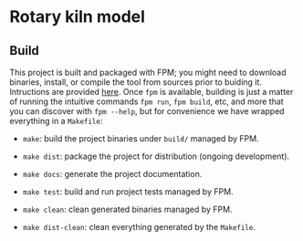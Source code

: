 # Rotary kiln model

## Build

This project is built and packaged with FPM; you might need to download binaries, install, or compile the tool from sources prior to buiding it. Intructions are provided [here](https://fpm.fortran-lang.org/install/index.html). Once `fpm` is available, building is just a matter of running the intuitive commands `fpm run`, `fpm build`, etc, and more that you can discover with `fpm --help`, but for convenience we have wrapped everything in a `Makefile`:

- `make`: build the project binaries under `build/` managed by FPM.

- `make dist`: package the project for distribution (ongoing development).

- `make docs`: generate the project documentation.

- `make test`: build and run project tests managed by FPM.

- `make clean`: clean generated binaries managed by FPM.

- `make dist-clean`: clean everything generated by the `Makefile`.
